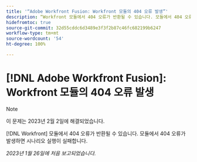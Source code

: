 ```yaml
---
title: '“Adobe Workfront Fusion: Workfront 모듈의 404 오류 발생”'
description: “Workfront 모듈에서 404 오류가 반환될 수 있습니다. 모듈에서 404 오류가 발생하면 시나리오 실행이 실패합니다.”
hidefromtoc: true
source-git-commit: 32d55cddc6d3489e3f3f2b87c46fc682199b6247
workflow-type: tm+mt
source-wordcount: '54'
ht-degree: 100%

---
```



# [!DNL Adobe Workfront Fusion]: Workfront 모듈의 404 오류 발생

>[!NOTE]
>
>이 문제는 2023년 2월 2일에 해결되었습니다.

[!DNL Workfront] 모듈에서 404 오류가 반환될 수 있습니다. 모듈에서 404 오류가 발생하면 시나리오 실행이 실패합니다.

_2023년 1월 26일에 처음 보고되었습니다._

